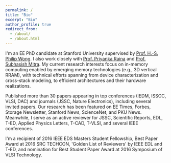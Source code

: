 ```yaml
---
permalink: /
title: "Bio"
excerpt: "Bio"
author_profile: true
redirect_from: 
  - /about/
  - /about.html
---
```


I'm an EE PhD candidate at Stanford University supervised by [Prof. H.-S. Philip Wong](https://web.stanford.edu/~hspwong/). I also work closely with [Prof. Priyanka Raina](https://profiles.stanford.edu/priyanka-raina) and [Prof. Subhasish Mitra](https://web.stanford.edu/~subh/). My current research interests focus on in-memory computing enabled by emerging memory technologies (e.g., 3D vertical RRAM), with technical efforts spanning from device characterization and cross-stack modeling, to efficient architectures and their hardware realizations.

Published more than 30 papers appearing in top conferences (IEDM, ISSCC, VLSI, DAC) and journals (JSSC, Nature Electronics), including several invited papers. Our research has been featured on EE Times, Forbes, Storage Newsletter, Stanford News, ScienceNet, and PKU News. Meanwhile, I serve as an active reviewer for JSSC, Scientific Reports, EDL, T-ED, Applied Physics Letters, T-CAD, T-VLSI, and several IEEE conferences. 

I'm a recipient of 2016 IEEE EDS Masters Student Fellowship, Best Paper Award at 2016 SRC TECHCON, 'Golden List of Reviewers' by IEEE EDL and T-ED, and nomination for Best Student Paper Award at 2016 Symposium of VLSI Technology. 